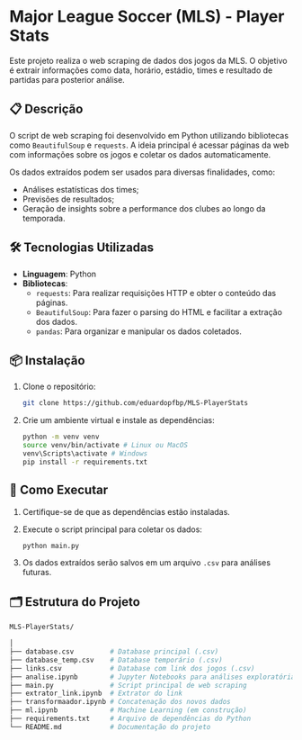 # Major League Soccer (MLS) - Player Stats

Este projeto realiza o web scraping de dados dos jogos da MLS. O objetivo é extrair informações como data, horário, estádio, times e resultado de partidas para posterior análise.

## 📋 Descrição

O script de web scraping foi desenvolvido em Python utilizando bibliotecas como `BeautifulSoup` e `requests`. A ideia principal é acessar páginas da web com informações sobre os jogos e coletar os dados automaticamente.

Os dados extraídos podem ser usados para diversas finalidades, como:

- Análises estatísticas dos times;
- Previsões de resultados;
- Geração de insights sobre a performance dos clubes ao longo da temporada.

## 🛠️ Tecnologias Utilizadas

- **Linguagem**: Python
- **Bibliotecas**:
  - `requests`: Para realizar requisições HTTP e obter o conteúdo das páginas.
  - `BeautifulSoup`: Para fazer o parsing do HTML e facilitar a extração dos dados.
  - `pandas`: Para organizar e manipular os dados coletados.

## 📦 Instalação

1. Clone o repositório:

    ```bash
    git clone https://github.com/eduardopfbp/MLS-PlayerStats
    ```

2. Crie um ambiente virtual e instale as dependências:

    ```bash
    python -m venv venv
    source venv/bin/activate # Linux ou MacOS
    venv\Scripts\activate # Windows
    pip install -r requirements.txt
    ```

## 🚀 Como Executar

1. Certifique-se de que as dependências estão instaladas.

2. Execute o script principal para coletar os dados:

    ```bash
    python main.py
    ```

3. Os dados extraídos serão salvos em um arquivo `.csv` para análises futuras.

## 🗂 Estrutura do Projeto

```bash
MLS-PlayerStats/

│
├── database.csv         # Database principal (.csv)
├── database_temp.csv    # Database temporário (.csv)
├── links.csv            # Database com link dos jogos (.csv)
├── analise.ipynb        # Jupyter Notebooks para análises exploratórias
├── main.py              # Script principal de web scraping
├── extrator_link.ipynb  # Extrator do link
├── transformaador.ipynb # Concatenação dos novos dados
├── ml.ipynb             # Machine Learning (em construção)
├── requirements.txt     # Arquivo de dependências do Python
└── README.md            # Documentação do projeto
